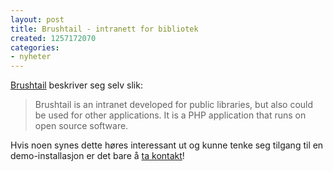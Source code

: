 ```yaml
---
layout: post
title: Brushtail - intranett for bibliotek
created: 1257172070
categories:
- nyheter
---
```

<p><a href="http://www.brushtail.org.au/index.htm">Brushtail</a> beskriver seg selv slik:</p>
<blockquote><p>Brushtail is an intranet developed for public libraries, but also could be used for other applications. It is a PHP application that runs on open source software.</p></blockquote>
<p>Hvis noen synes dette høres interessant ut og kunne tenke seg tilgang til en demo-installasjon er det bare å <a href="http://libriotech.no/kontakt">ta kontakt</a>!</p>
